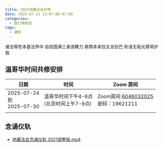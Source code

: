 ```yaml
---
title: 2025地藏法会共修
date: 2025-07-23 23:07:00-07:00
categories:
  - 慧灯禅修班
tags:
  - 通知
---
```

诸法等性本基法界中 自现圆满三身游舞力 离障本来怙主龙钦巴 祈请无垢光尊常护我


## 温哥华时间共修安排

| 日期                            | 时间                           | Zoom 房间                                                                                               |
| ----------------------------- | ---------------------------- | ----------------------------------------------------------------------------------------------------- |
| 2025-07-24<br>到<br>2025-07-30 | 温哥华时间下午4-6点<br>(北京时间上午7-9点) | Zoom房间 [6046032025](https://zoom.us/j/6046032025?pwd=rp7emFqN8mRFa40nc434qFm9iGbGWl.1)<br>密码：19621211 |
|                               |                              |                                                                                                       |

## 念诵仪轨

- [地藏法会念诵仪轨 2021调整版.mp4](https://box.hdcxb.net/%E5%85%B6%E4%BB%96%E8%B5%84%E6%96%99/yigui/%E5%9C%B0%E8%97%8F%E6%B3%95%E4%BC%9A%E5%BF%B5%E8%AF%B5%E4%BB%AA%E8%BD%A8%202021%E8%B0%83%E6%95%B4%E7%89%88.mp4)
